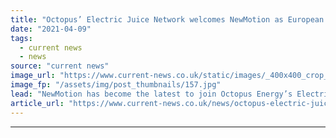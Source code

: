 ```yaml
---
title: "Octopus’ Electric Juice Network welcomes NewMotion as European expansion becomes ‘tangible’"
date: "2021-04-09"
tags: 
  - current news
  - news
source: "current news"
image_url: "https://www.current-news.co.uk/static/images/_400x400_crop_center-center/NewMotion-chargers-credit-NewMotion.jpg"
image_fp: "/assets/img/post_thumbnails/157.jpg"
lead: "​NewMotion has become the latest to join Octopus Energy’s Electric Juice Network, adding thousands of chargers across the UK and Europe."
article_url: "https://www.current-news.co.uk/news/octopus-electric-juice-network-welcomes-newmotion-as-european-expansion-becomes-tangible?utm_source=rss-feeds&utm_medium=rss&utm_campaign=rss"
---
```


---
